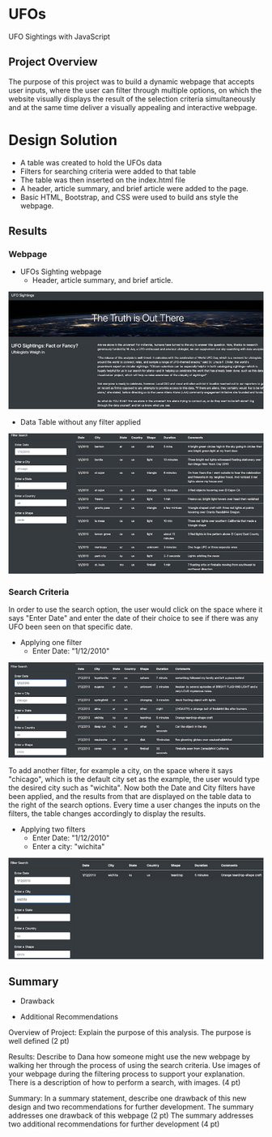 # UFOs
UFO Sightings with JavaScript

## Project Overview

The purpose of this project was to build a dynamic webpage that accepts user inputs, where the user can filter through multiple options, on which the website visually displays the result of the selection criteria simultaneously and at the same time deliver a visually appealing and interactive webpage.



# Design Solution

- A table was created to hold the UFOs data
- Filters for searching criteria were added to that table 
- The table was then inserted on the index.html file
- A header, article summary, and brief article were added to the page.
- Basic HTML, Bootstrap, and CSS were used to build ans style the webpage.


## Results

### Webpage

- UFOs Sighting webpage 
    - Header, article summary, and brief article.

![UFO_webpage.png](./static/images/UFO_webpage.png)


- Data Table without any filter applied

![no_filter](./static/images/no_filter.png)


### Search Criteria

In order to use the search option, the user would click on the space where it says "Enter Date" and enter the date of their choice to see if there was any UFO been seen on that specific date.

- Applying one filter
    - Enter Date: "1/12/2010"

![one_filter](./static/images/one_filter.png)

To add another filter, for example a city, on the space where it says "chicago", which is the default city set as the example, the user would type the desired city such as "wichita". Now both the Date and City filters have been applied, and the results from that are displayed on the table data to the right of the search options. Every time a user changes the inputs on the filters, the table changes accordingly to display the results.


- Applying two filters
    - Enter Date: "1/12/2010"
    - Enter a city: "wichita"

![two_filters](./static/images/two_filters.png)






## Summary

- Drawback

- Additional Recommendations



Overview of Project: Explain the purpose of this analysis.
The purpose is well defined (2 pt)




Results: Describe to Dana how someone might use the new webpage by walking her through the process of using the search criteria. Use images of your webpage during the filtering process to support your explanation.
There is a description of how to perform a search, with images. (4 pt)

Summary: In a summary statement, describe one drawback of this new design and two recommendations for further development.
The summary addresses one drawback of this webpage (2 pt)
The summary addresses two additional recommendations for further development (4 pt)




